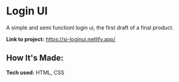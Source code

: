 # Login UI 
A simple and semi functionl login ui, the first draft of a final product.

**Link to project:** https://si-loginui.netlify.app/



## How It's Made:

**Tech used:** HTML, CSS

